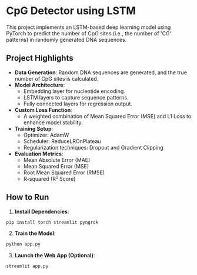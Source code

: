 # CpG Detector using LSTM

This project implements an LSTM-based deep learning model using PyTorch to predict the number of CpG sites (i.e., the number of 'CG' patterns) in randomly generated DNA sequences.

## Project Highlights
- **Data Generation**: Random DNA sequences are generated, and the true number of CpG sites is calculated.
- **Model Architecture**:
  - Embedding layer for nucleotide encoding.
  - LSTM layers to capture sequence patterns.
  - Fully connected layers for regression output.
- **Custom Loss Function**:
  - A weighted combination of Mean Squared Error (MSE) and L1 Loss to enhance model stability.
- **Training Setup**:
  - Optimizer: AdamW
  - Scheduler: ReduceLROnPlateau
  - Regularization techniques: Dropout and Gradient Clipping
- **Evaluation Metrics**:
  - Mean Absolute Error (MAE)
  - Mean Squared Error (MSE)
  - Root Mean Squared Error (RMSE)
  - R-squared (R² Score)

## How to Run

1. **Install Dependencies**:
```bash
pip install torch streamlit pyngrok
```

2. **Train the Model**:
```bash
python app.py
```

3. **Launch the Web App (Optional)**:
```bash
streamlit app.py
```

